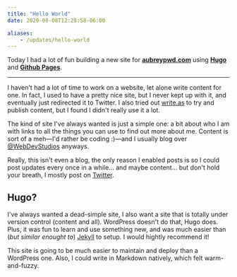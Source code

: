 ```yaml
---
title: "Hello World"
date: 2020-08-08T12:28:58-06:00

aliases:
    - /updates/hello-world
---
```


Today I had a lot of fun building a new site for **[aubreypwd.com](/)** using **[Hugo](https://gohugo.io/)** and **[Github Pages](https://pages.github.com/)**.

----------

I haven't had a lot of time to work on a website, let alone write content for one. In fact, I used to have a pretty nice site, but I never kept up with it, and eventually just redirected it to Twitter. I also tried out [write.as](https://write.as) to try and publish content, but I found I didn't really use it a lot.

The kind of site I've always wanted is just a simple one: a bit about who I am with links to all the things you can use to find out more about me. Content is sort of a meh&mdash;I'd rather be coding :)&mdash;and I usually blog over [@WebDevStudios](https://webdevstudios.com/author/aubreypwd/) anyways.

Really, this isn't even a blog, the only reason I enabled posts is so I could post updates every once in a while... and maybe content... but don't hold your breath, I mostly post on [Twitter](https://twitter.com/aubreypwd).

## Hugo?

I've always wanted a dead-simple site, I also want a site that is totally under version control (content and all). WordPress doesn't do that, Hugo does. Plus, it was fun to learn and use something new, and was much easier than (_but similar enought to_) [Jekyll](https://jekyllrb.com/) to setup. I would hightly recommend it!

This site is going to be much easier to maintain and deploy than a WordPress one. Also, I could write in Markdown natively, which felt warm-and-fuzzy.
